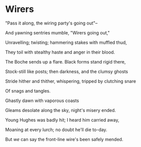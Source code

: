 # Wirers

"Pass it along, the wiring party's going out"–

And yawning sentries mumble, "Wirers going out,"

Unravelling; twisting; hammering stakes with muffled thud,

They toil with stealthy haste and anger in their blood.

The Boche sends up a flare. Black forms stand rigid there,

Stock-still like posts; then darkness, and the clumsy ghosts

Stride hither and thither, whispering, tripped by clutching snare

Of snags and tangles.



Ghastly dawn with vaporous coasts



Gleams desolate along the sky, night's misery ended.

Young Hughes was badly hit; I heard him carried away,

Moaning at every lurch; no doubt he'll die to-day.

But _we_ can say the front-line wire's been safely mended.

